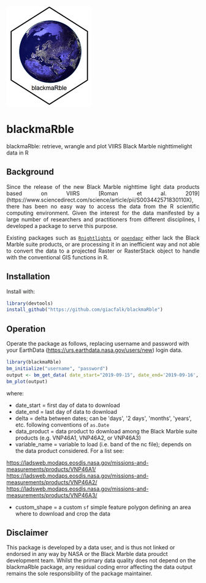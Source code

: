 ![alt text](https://raw.githubusercontent.com/giacfalk/blackmaRble/main/logo.png)

# blackmaRble

blackmaRble: retrieve, wrangle and plot VIIRS Black Marble nighttimelight data in R

## Background

<div style="text-align: justify">
Since the release of the new Black Marble nighttime light data products based on VIIRS [Roman et al. 2019](https://www.sciencedirect.com/science/article/pii/S003442571830110X), there has been no easy way to access the data from the R scientific computing environment. Given the interest for the data manifested by a large number of researchers and practitioners from different disciplines, I developed a package to serve this purpose. 

Existing packages such as [`Rnightlights`](https://github.com/chrisvwn/Rnightlights) or [`opendapr`](https://github.com/ptaconet/opendapr)  either lack the Black Marble suite products, or are processing it in an inefficient way and not able to convert the data to a projected Raster or RasterStack object to handle with the conventional GIS functions in R.
</div>

## Installation

Install with:

``` r
library(devtools)
install_github("https://github.com/giacfalk/blackmaRble")
```
## Operation

Operate the package as follows, replacing username and password with your EarthData (https://urs.earthdata.nasa.gov/users/new) login data.

``` r
library(blackmaRble)
bm_initialize("username", "password")
output <- bm_get_data( date_start="2019-09-15", date_end='2019-09-16', delta='days', data_product='VNP46A2', variable_name="Gap_Filled_DNB_BRDF_Corrected_NTL", custom_shape=NULL)
bm_plot(output)
```
where:

-   date_start = first day of data to download
-   date_end = last day of data to download
-   delta = delta between dates; can be 'days', '2 days', 'months', 'years', etc. following conventions of `as.Date`
-   data_product = data product to download among the Black Marble suite products (e.g. VNP46A1, VNP46A2, or VNP46A3)
-   variable_name = variable to load (i.e. band of the nc file); depends on the data product considered. For a list see: 

https://ladsweb.modaps.eosdis.nasa.gov/missions-and-measurements/products/VNP46A1/
https://ladsweb.modaps.eosdis.nasa.gov/missions-and-measurements/products/VNP46A2/
https://ladsweb.modaps.eosdis.nasa.gov/missions-and-measurements/products/VNP46A3/

-   custom_shape = a custom `sf` simple feature polygon defining an area where to download and crop the data

## Disclaimer

This package is developed by a data user, and is thus not linked or endorsed in any way by NASA or the Black Marble data proudct development team. Whilst the primary data quality does not depend on the blackmaRble package, any residual coding error affecting the data output remains the sole responsibility of the package maintainer. 
